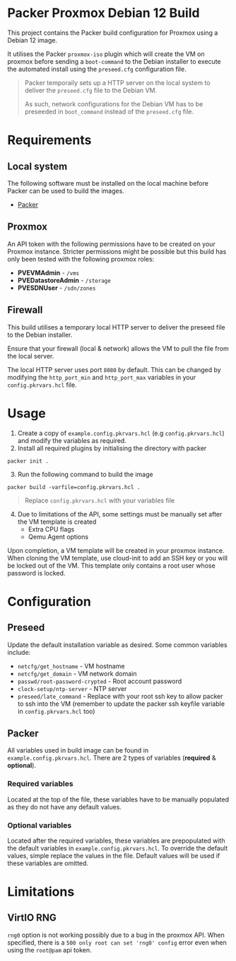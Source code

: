 <!-- @format -->

# Packer Proxmox Debian 12 Build

This project contains the Packer build configuration for Proxmox using a Debian 12 image.

It utilises the Packer `proxmox-iso` plugin which will create the VM on proxmox before sending a `boot-command` to the Debian installer to execute the automated install using the `preseed.cfg` configuration file.

> Packer temporaily sets up a HTTP server on the local system to deliver the `preseed.cfg` file to the Debian VM.
>
> As such, network configurations for the Debian VM has to be preseeded in `boot_command` instead of the `preseed.cfg` file.

# Requirements

## Local system

The following software must be installed on the local machine before Packer can be used to build the images.

- [Packer](https://www.packer.io/)

## Proxmox

An API token with the following permissions have to be created on your Proxmox instance. Stricter permissions might be possible but this build has only been tested with the following proxmox roles:

- **PVEVMAdmin** - `/vms`
- **PVEDatastoreAdmin** - `/storage`
- **PVESDNUser** - `/sdn/zones`

## Firewall

This build utilises a temporary local HTTP server to deliver the preseed file to the Debian installer.

Ensure that your firewall (local & network) allows the VM to pull the file from the local server.

The local HTTP server uses port `8080` by default. This can be changed by modifying the `http_port_min` and `http_port_max` variables in your `config.pkrvars.hcl` file.

# Usage

1. Create a copy of `example.config.pkrvars.hcl` (e.g `config.pkrvars.hcl`) and modify the variables as required.
1. Install all required plugins by initialising the directory with packer

```
packer init .
```

3. Run the following command to build the image

```
packer build -varfile=config.pkrvars.hcl .
```

> Replace `config.pkrvars.hcl` with your variables file

4. Due to limitations of the API, some settings must be manually set after the VM template is created
   - Extra CPU flags
   - Qemu Agent options

Upon completion, a VM template will be created in your proxmox instance. When cloning the VM template, use cloud-init to add an SSH key or you will be locked out of the VM. This template only contains a root user whose password is locked.

# Configuration

## Preseed

Update the default installation variable as desired. Some common variables include:

- `netcfg/get_hostname` - VM hostname
- `netcfg/get_domain` - VM network domain
- `passwd/root-password-crypted` - Root account password
- `clock-setup/ntp-server` - NTP server
- `preseed/late_command` - Replace with your root ssh key to allow packer to ssh into the VM (remember to update the packer ssh keyfile variable in `config.pkrvars.hcl` too)

## Packer

All variables used in build image can be found in `example.config.pkrvars.hcl`. There are 2 types of variables (**required** & **optional**).

### Required variables

Located at the top of the file, these variables have to be manually populated as they do not have any default values.

### Optional variables

Located after the required variables, these variables are prepopulated with the default variables in `example.config.pkrvars.hcl`. To override the default values, simple replace the values in the file. Default values will be used if these variables are omitted.

# Limitations

## VirtIO RNG

`rng0` option is not working possibly due to a bug in the proxmox API. When specified, there is a `500 only root can set 'rng0' config` error even when using the `root@pam` api token.
